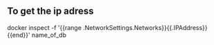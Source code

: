 ## To get the ip adress
docker inspect -f '{{range .NetworkSettings.Networks}}{{.IPAddress}}{{end}}' name_of_db 
